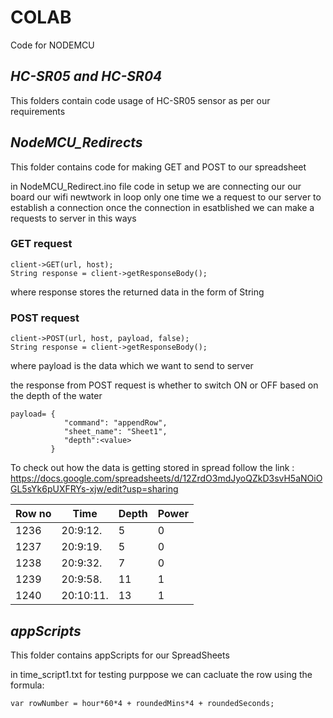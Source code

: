 # COLAB
Code for NODEMCU
## *HC-SR05 and HC-SR04* 
This folders contain code usage of HC-SR05 sensor as per our requirements
## *NodeMCU_Redirects*
This folder contains code for making GET and POST to our spreadsheet

in NodeMCU_Redirect.ino file code
in setup we are connecting our our board our wifi newtwork
in loop only one time we a request to our server to establish a connection 
once the connection in esatblished we can make a requests to server in this ways
### GET request

    client->GET(url, host);
    String response = client->getResponseBody();
where response stores the returned data in the form of String

### POST request

    client->POST(url, host, payload, false);
    String response = client->getResponseBody();   
where payload is the data which we want to send to server

the response from POST request is whether to switch ON or OFF based on the depth of the water

    payload= {
                "command": "appendRow",
                "sheet_name": "Sheet1", 
                "depth":<value> 
             }
To check out how the data is getting stored in spread follow the link : https://docs.google.com/spreadsheets/d/12ZrdO3mdJyoQZkD3svH5aNOiOGL5sYk6pUXFRYs-xjw/edit?usp=sharing

				
Row no | Time | Depth | Power	
------ | ---- | ----- | -----
1236 |	20:9:12. |	5 |	0	
1237 | 	20:9:19. |	5 |	0	
1238 |	20:9:32. |	7 |	0	
1239 |	20:9:58. |	11 | 1	
1240 |	20:10:11. |	13 | 1	



## *appScripts*
This folder contains  appScripts for our SpreadSheets

in time_script1.txt  for testing purppose we can cacluate the row using the formula:

    var rowNumber = hour*60*4 + roundedMins*4 + roundedSeconds;